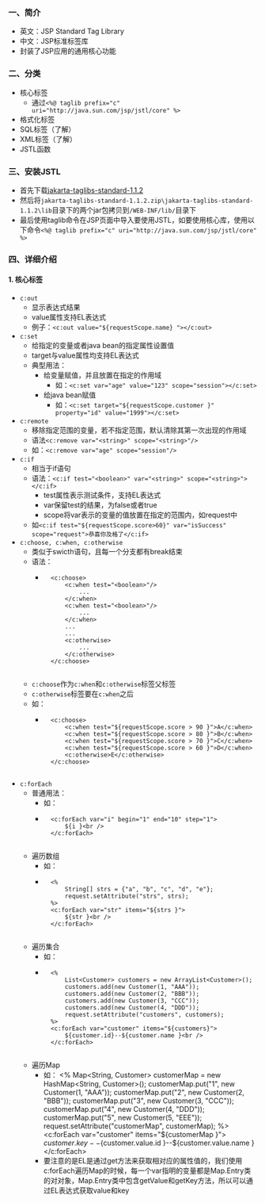 ### 一、简介
- 英文：JSP Standard Tag Library
- 中文：JSP标准标签库
- 封装了JSP应用的通用核心功能

### 二、分类
- 核心标签
	- 通过`<%@ taglib prefix="c" uri="http://java.sun.com/jsp/jstl/core" %>`
- 格式化标签
- SQL标签（了解）
- XML标签（了解）
- JSTL函数

### 三、安装JSTL
- 首先下载[jakarta-taglibs-standard-1.1.2](lib/jakarta-taglibs-standard-1.1.2.zip)
- 然后将`jakarta-taglibs-standard-1.1.2.zip\jakarta-taglibs-standard-1.1.2\lib`目录下的两个jar包拷贝到`/WEB-INF/lib/`目录下
- 最后使用taglib命令在JSP页面中导入要使用JSTL，如要使用核心库，使用以下命令`<%@ taglib prefix="c" uri="http://java.sun.com/jsp/jstl/core" %>`

### 四、详细介绍
#### 1. 核心标签
- `c:out`
	- 显示表达式结果
	- value属性支持EL表达式
	- 例子：`<c:out value="${requestScope.name} "></c:out>` 
- `c:set`
	- 给指定的变量或者java bean的指定属性设置值
	- target与value属性均支持EL表达式 
	- 典型用法：
		- 给变量赋值，并且放置在指定的作用域
			- 如：`<c:set var="age" value="123" scope="session"></c:set>`
		- 给java bean赋值
			- 如：`<c:set target="${requestScope.customer }" property="id" value="1999"></c:set>`
- `c:remote`
	- 移除指定范围的变量，若不指定范围，默认清除其第一次出现的作用域
	- 语法`<c:remove var="<string>" scope="<string>"/>`
	- 如：`<c:remove var="age" scope="session"/>`
- `c:if`
	- 相当于if语句
	- 语法：`<c:if test="<boolean>" var="<string>" scope="<string>"></c:if>`
		- test属性表示测试条件，支持EL表达式
		- var保留test的结果，为false或者true
		- scope将var表示的变量的值放置在指定的范围内，如request中
	- 如`<c:if test="${requestScope.score>60}" var="isSuccess" scope="request">恭喜你及格了</c:if>`  
- `c:choose, c:when, c:otherwise`
	- 类似于swicth语句，且每一个分支都有break结束
	- 语法：
		- ```
			<c:choose>
			    <c:when test="<boolean>"/>
			        ...
			    </c:when>
			    <c:when test="<boolean>"/>
			        ...
			    </c:when>
			    ...
			    ...
			    <c:otherwise>
			        ...
			    </c:otherwise>
			</c:choose>
		```
	- `c:choose`作为`c:when`和`c:otherwise`标签父标签
	- `c:otherwise`标签要在`c:when`之后
	- 如： 
		- ```
			<c:choose>
				<c:when test="${requestScope.score > 90 }">A</c:when>
				<c:when test="${requestScope.score > 80 }">B</c:when>
				<c:when test="${requestScope.score > 70 }">C</c:when>
				<c:when test="${requestScope.score > 60 }">D</c:when>
				<c:otherwise>E</c:otherwise>
			</c:choose>
		```
- `c:forEach`
	- 普通用法：
		- 如： 
		- ```
			<c:forEach var="i" begin="1" end="10" step="1">
				${i }<br />
			</c:forEach>
		```
	- 遍历数组
		- 如：
		- ```
			<%
				String[] strs = {"a", "b", "c", "d", "e"};
				request.setAttribute("strs", strs);
			%>
			<c:forEach var="str" items="${strs }">
				${str }<br />
			</c:forEach>
		```
	- 遍历集合
		- 如：
		- ```
			<% 
				List<Customer> customers = new ArrayList<Customer>();
				customers.add(new Customer(1, "AAA"));
				customers.add(new Customer(2, "BBB"));
				customers.add(new Customer(3, "CCC"));
				customers.add(new Customer(4, "DDD"));
				request.setAttribute("customers", customers);
			%>
			<c:forEach var="customer" items="${customers}">
				${customer.id}--${customer.name }<br />
			</c:forEach>
		``` 
	- 遍历Map
		- 如：
			<%
				Map<String, Customer> customerMap = new HashMap<String, Customer>();
				customerMap.put("1", new Customer(1, "AAA"));
				customerMap.put("2", new Customer(2, "BBB"));
				customerMap.put("3", new Customer(3, "CCC"));
				customerMap.put("4", new Customer(4, "DDD"));
				customerMap.put("5", new Customer(5, "EEE"));
				request.setAttribute("customerMap", customerMap);
			%>
			<c:forEach var="customer" 	items="${customerMap }">
				${customer.key }--${customer.value.id }--${customer.value.name }<br />
			</c:forEach>
		- 要注意的是EL是通过get方法来获取相对应的属性值的，我们使用c:forEach遍历Map的时候，每一个var指明的变量都是Map.Entry类的对对象，Map.Entry类中包含getValue和getKey方法，所以可以通过EL表达式获取value和key
	   